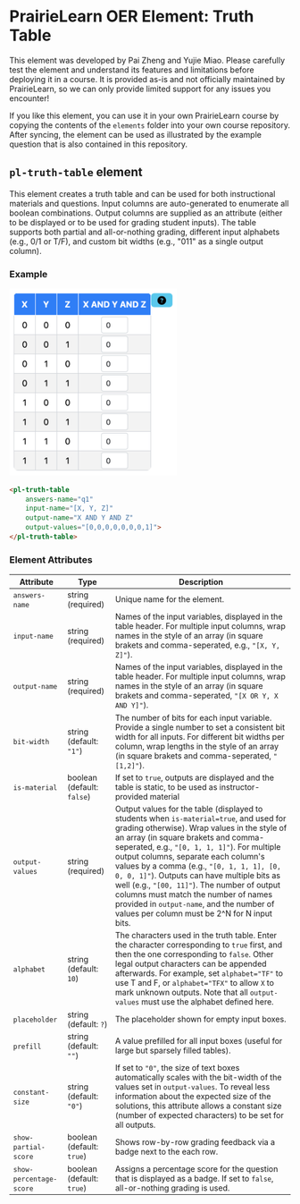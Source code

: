 # PrairieLearn OER Element: Truth Table

This element was developed by Pai Zheng and Yujie Miao. Please carefully test the element and understand its features and limitations before deploying it in a course. It is provided as-is and not officially maintained by PrairieLearn, so we can only provide limited support for any issues you encounter!

If you like this element, you can use it in your own PrairieLearn course by copying the contents of the `elements` folder into your own course repository. After syncing, the element can be used as illustrated by the example question that is also contained in this repository.


## `pl-truth-table` element

This element creates a truth table and can be used for both instructional materials and questions. Input columns are auto-generated to enumerate all boolean combinations. Output columns are supplied as an attribute (either to be displayed or to be used for grading student inputs). The table supports both partial and all-or-nothing grading, different input alphabets (e.g., 0/1 or T/F), and custom bit widths (e.g., "011" as a single output column).

### Example

<img src="example.png" width="300">

```html
<pl-truth-table
    answers-name="q1"
    input-name="[X, Y, Z]"
    output-name="X AND Y AND Z"
    output-values="[0,0,0,0,0,0,0,1]">
</pl-truth-table>
```

### Element Attributes

| Attribute | Type | Description |
|-----------|------|-------------|
| `answers-name` | string (required) | Unique name for the element. |
| `input-name` | string (required) | Names of the input variables, displayed in the table header. For multiple input columns, wrap names in the style of an array (in square brakets and comma-seperated, e.g., `"[X, Y, Z]"`). |
| `output-name` | string (required) | Names of the input variables, displayed in the table header. For multiple input columns, wrap names in the style of an array (in square brakets and comma-seperated, `"[X OR Y, X AND Y]"`). |
| `bit-width` | string (default: `"1"`) | The number of bits for each input variable. Provide a single number to set a consistent bit width for all inputs. For different bit widths per column, wrap lengths in the style of an array (in square brakets and comma-seperated, `"[1,2]"`). |
| `is-material` | boolean (default: `false`) | If set to `true`, outputs are displayed and the table is static, to be used as instructor-provided material |
| `output-values` | string (required) | Output values for the table (displayed to students when `is-material=true`, and used for grading otherwise). Wrap values in the style of an array (in square brakets and comma-seperated, e.g., `"[0, 1, 1, 1]"`). For multiple output columns, separate each column's values by a comma (e.g., `"[0, 1, 1, 1], [0, 0, 0, 1]"`). Outputs can have multiple bits as well (e.g., `"[00, 11]"`). The number of output columns must match the number of names provided in `output-name`, and the number of values per column must be 2^N for N input bits. |
| `alphabet` | string (default: `10`) | The characters used in the truth table. Enter the character corresponding to `true` first, and then the one corresponding to `false`. Other legal output characters can be appended afterwards. For example, set `alphabet="TF"` to use T and F, or `alphabet="TFX"` to allow `X` to mark unknown outputs. Note that all `output-values` must use the alphabet defined here. |
| `placeholder` | string (default: `?`) | The placeholder shown for empty input boxes. |
| `prefill` | string (default: `""`) | A value prefilled for all input boxes (useful for large but sparsely filled tables). |
| `constant-size` | string (default: `"0"`) | If set to `"0"`, the size of text boxes automatically scales with the bit-width of the values set in `output-values`. To reveal less information about the expected size of the solutions, this attribute allows a constant size (number of expected characters) to be set for all outputs. |
| `show-partial-score` | boolean (default: `true`) | Shows row-by-row grading feedback via a badge next to the each row. |
| `show-percentage-score` | boolean (default: `true`) | Assigns a percentage score for the question that is displayed as a badge. If set to `false`, all-or-nothing grading is used. |

